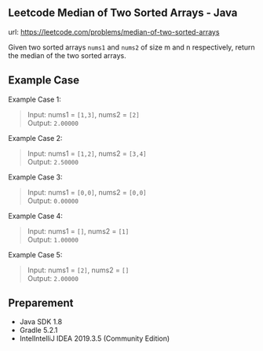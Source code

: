 
## Leetcode Median of Two Sorted Arrays - Java  
url: https://leetcode.com/problems/median-of-two-sorted-arrays

Given two sorted arrays `nums1` and `nums2` of size m and n respectively, return the median of the two sorted arrays.

## Example Case

Example Case 1:
>Input: nums1 = `[1,3]`, nums2 = `[2]`\
>Output: `2.00000`

Example Case 2:
>Input: nums1 = `[1,2]`, nums2 = `[3,4]`\
>Output: `2.50000`

Example Case 3:
>Input: nums1 = `[0,0]`, nums2 = `[0,0]`\
>Output: `0.00000`

Example Case 4:
>Input: nums1 = `[]`, nums2 = `[1]`\
>Output: `1.00000`

Example Case 5:
>Input: nums1 = `[2]`, nums2 = `[]`\
>Output: `2.00000`

## Preparement
* Java SDK 1.8
* Gradle 5.2.1
* IntelIntelliJ IDEA 2019.3.5 (Community Edition)


